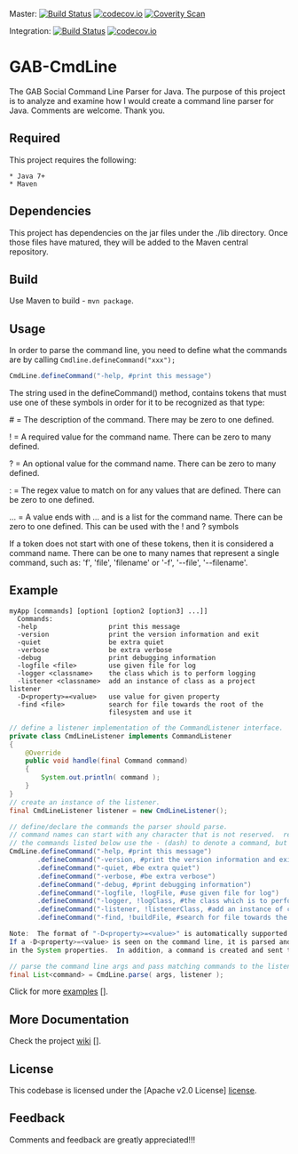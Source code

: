 Master: [![Build Status](https://travis-ci.org/sysdevone/gab-cmdline.svg?branch=master)](https://travis-ci.org/sysdevone/gab-cmdline)
[![codecov.io](https://codecov.io/github/sysdevone/gab-cmdline/coverage.svg?branch=master)](https://codecov.io/github/sysdevone/gab-cmdline?branch=master)
[![Coverity Scan](https://scan.coverity.com/projects/8317/badge.svg)](https://scan.coverity.com/projects/sysdevone-gab-cmdline)

Integration: [![Build Status](https://travis-ci.org/sysdevone/gab-cmdline.svg?branch=integration)](https://travis-ci.org/sysdevone/gab-cmdline)
[![codecov.io](https://codecov.io/github/sysdevone/gab-cmdline/coverage.svg?branch=master)](https://codecov.io/github/sysdevone/gab-cmdline?branch=integration)

GAB-CmdLine
=======

The GAB Social Command Line Parser for Java.  The purpose of this project is to analyze and examine how I would create a command line parser for Java.  Comments are welcome.  Thank you.


Required
---------
This project requires the following: 

    * Java 7+
    * Maven


Dependencies
---------
This project has dependencies on the jar files under the ./lib directory.  Once those files have matured, they will be added to the Maven central repository.



Build
---------
Use Maven to build - `mvn package`.

Usage
---------

In order to parse the command line, you need to define what the commands are by calling `Cmdline.defineCommand("xxx");`

```java
CmdLine.defineCommand("-help, #print this message")
```

The string used in the defineCommand() method, contains tokens that must use one of these symbols in order for it to be recognized as that type:

\# = The description of the command. There may be zero to one defined.

! = A required value for the command name. There can be zero to many defined.

? = An optional value for the command name. There can be zero to many defined.

: = The regex value to match on for any values that are defined. There can be zero to one defined.

... = A value ends with ... and is a list for the command name. There can be zero to one defined. This can be used with the ! and ? symbols

If a token does not start with one of these tokens, then it is considered a command name.  There can be one to many  names that represent a single command, such as: 'f', 'file', 'filename' or '-f', '--file', '--filename'.

Example
---------

```text
myApp [commands] [option1 [option2 [option3] ...]]
  Commands: 
  -help                  print this message
  -version               print the version information and exit
  -quiet                 be extra quiet
  -verbose               be extra verbose
  -debug                 print debugging information
  -logfile <file>        use given file for log
  -logger <classname>    the class which is to perform logging
  -listener <classname>  add an instance of class as a project listener
  -D<property>=<value>   use value for given property
  -find <file>           search for file towards the root of the
                         filesystem and use it
```

```java
// define a listener implementation of the CommandListener interface.
private class CmdLineListener implements CommandListener
{
    @Override
    public void handle(final Command command)
    {
        System.out.println( command );
    }
}
// create an instance of the listener.
final CmdLineListener listener = new CmdLineListener();

// define/declare the commands the parser should parse.
// command names can start with any character that is not reserved.  reserved are !?#:
// the commands listed below use the - (dash) to denote a command, but this is not required.
CmdLine.defineCommand("-help, #print this message")
       .defineCommand("-version, #print the version information and exit")
       .defineCommand("-quiet, #be extra quiet")
       .defineCommand("-verbose, #be extra verbose")
       .defineCommand("-debug, #print debugging information")
       .defineCommand("-logfile, !logFile, #use given file for log")
       .defineCommand("-logger, !logClass, #the class which is to perform logging")
       .defineCommand("-listener, !listenerClass, #add an instance of class as a project listener")
       .defineCommand("-find, !buildFile, #search for file towards the root of the file system and use it");

Note:  The format of "-D<property>=<value>" is automatically supported and doesnt need to be defined.  
If a -D<property>=<value> is seen on the command line, it is parsed and set 
in the System properties.  In addition, a command is created and sent to the listener.

// parse the command line args and pass matching commands to the listener for processing.
final List<command> = CmdLine.parse( args, listener );
```
Click for more [examples] [].


More Documentation
------------------
Check the project [wiki] [].


License
-------
This codebase is licensed under the [Apache v2.0 License] [license].


Feedback
---------
Comments and feedback are greatly appreciated!!!



[license]: https://github.com/sysdevone/gab-cmdline/tree/master/LICENSE
[wiki]: https://github.com/sysdevone/gab-cmdline/wiki
[examples]: https://github.com/sysdevone/gab-cmdline/wiki/Examples
